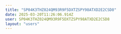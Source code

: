 ```yaml
---
title: "SP04K3THZ024QM93R9F5DXTZSPY98ATXD2E2CSD8"
date: 2025-03-20T11:26:06.914Z
user: SP04K3THZ024QM93R9F5DXTZSPY98ATXD2E2CSD8
layout: "users"
---
```

    